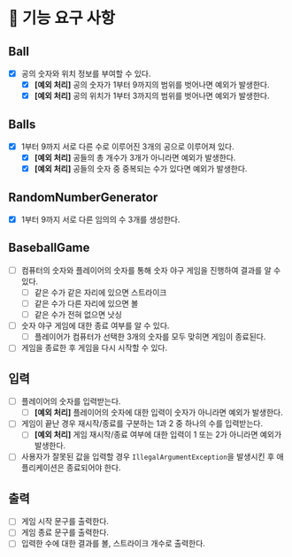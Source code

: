 # 🚀 기능 요구 사항

## Ball
- [x] 공의 숫자와 위치 정보를 부여할 수 있다.
  - [x] **[예외 처리]** 공의 숫자가 1부터 9까지의 범위를 벗어나면 예외가 발생한다.
  - [x] **[예외 처리]** 공의 위치가 1부터 3까지의 범위를 벗어나면 예외가 발생한다.

## Balls
- [x] 1부터 9까지 서로 다른 수로 이루어진 3개의 공으로 이루어져 있다.
  - [x] **[예외 처리]** 공들의 총 개수가 3개가 아니라면 예외가 발생한다.
  - [x] **[예외 처리]** 공들의 숫자 중 중복되는 수가 있다면 예외가 발생한다.

## RandomNumberGenerator
- [x] 1부터 9까지 서로 다른 임의의 수 3개를 생성한다.

## BaseballGame
- [ ] 컴퓨터의 숫자와 플레이어의 숫자를 통해 숫자 야구 게임을 진행하여 결과를 알 수 있다.
  - [ ] 같은 수가 같은 자리에 있으면 스트라이크
  - [ ] 같은 수가 다른 자리에 있으면 볼
  - [ ] 같은 수가 전혀 없으면 낫싱
- [ ] 숫자 야구 게임에 대한 종료 여부를 알 수 있다.
  - [ ] 플레이어가 컴퓨터가 선택한 3개의 숫자를 모두 맞히면 게임이 종료된다.
- [ ] 게임을 종료한 후 게임을 다시 시작할 수 있다.

## 입력
- [ ] 플레이어의 숫자를 입력받는다.
  - [ ] **[예외 처리]** 플레이어의 숫자에 대한 입력이 숫자가 아니라면 예외가 발생한다.
- [ ] 게임이 끝난 경우 재시작/종료를 구분하는 1과 2 중 하나의 수를 입력받는다.
  - [ ] **[예외 처리]** 게임 재시작/종료 여부에 대한 입력이 1 또는 2가 아니라면 예외가 발생한다.
- [ ] 사용자가 잘못된 값을 입력할 경우 `IllegalArgumentException`을 발생시킨 후 애플리케이션은 종료되어야 한다.

## 출력
- [ ] 게임 시작 문구를 출력한다.
- [ ] 게임 종료 문구를 출력한다.
- [ ] 입력한 수에 대한 결과를 볼, 스트라이크 개수로 출력한다.